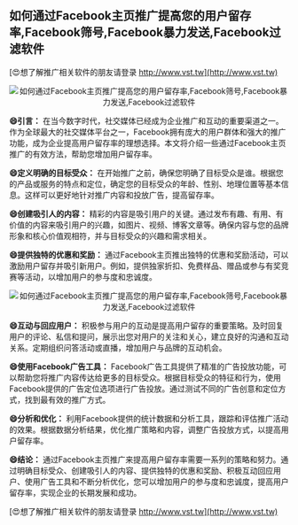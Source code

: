 ## **如何通过Facebook主页推广提高您的用户留存率,Facebook筛号,Facebook暴力发送,Facebook过滤软件**

[😍想了解推广相关软件的朋友请登录 http://www.vst.tw](http://www.vst.tw)

 <center><img src="https://vst.tw/MP4/tuiguang/png/7.png" alt="如何通过Facebook主页推广提高您的用户留存率,Facebook筛号,Facebook暴力发送,Facebook过滤软件"></center>

**😄引言：**
在当今数字时代，社交媒体已经成为企业推广和互动的重要渠道之一。作为全球最大的社交媒体平台之一，Facebook拥有庞大的用户群体和强大的推广功能，成为企业提高用户留存率的理想选择。本文将介绍一些通过Facebook主页推广的有效方法，帮助您增加用户留存率。

**😄定义明确的目标受众：**
在开始推广之前，确保您明确了目标受众是谁。根据您的产品或服务的特点和定位，确定您的目标受众的年龄、性别、地理位置等基本信息。这样可以更好地针对推广内容和投放广告，提高留存率。

**😄创建吸引人的内容：**
精彩的内容是吸引用户的关键。通过发布有趣、有用、有价值的内容来吸引用户的兴趣，如图片、视频、博客文章等。确保内容与您的品牌形象和核心价值观相符，并与目标受众的兴趣和需求相关。

**😄提供独特的优惠和奖励：**
通过Facebook主页推出独特的优惠和奖励活动，可以激励用户留存并吸引新用户。例如，提供独家折扣、免费样品、赠品或参与有奖竞赛等活动，以增加用户的参与度和忠诚度。

 <center><img src="https://vst.tw/MP4/tuiguang/png/6.png" alt="如何通过Facebook主页推广提高您的用户留存率,Facebook筛号,Facebook暴力发送,Facebook过滤软件"></center>

**😄互动与回应用户：**
积极参与用户的互动是提高用户留存的重要策略。及时回复用户的评论、私信和提问，展示出您对用户的关注和关心，建立良好的沟通和互动关系。定期组织问答活动或直播，增加用户与品牌的互动机会。

**😄使用Facebook广告工具：**
Facebook广告工具提供了精准的广告投放功能，可以帮助您将推广内容传达给更多的目标受众。根据目标受众的特征和行为，使用Facebook提供的广告定位选项进行广告投放。通过测试不同的广告创意和定位方式，找到最有效的推广方式。

**😄分析和优化：**
利用Facebook提供的统计数据和分析工具，跟踪和评估推广活动的效果。根据数据分析结果，优化推广策略和内容，调整广告投放方式，以提高用户留存率。

**😄结论：**
通过Facebook主页推广来提高用户留存率需要一系列的策略和努力。通过明确目标受众、创建吸引人的内容、提供独特的优惠和奖励、积极互动回应用户、使用广告工具和不断分析优化，您可以增加用户的参与度和忠诚度，提高用户留存率，实现企业的长期发展和成功。

[😍想了解推广相关软件的朋友请登录 http://www.vst.tw](http://www.vst.tw)



